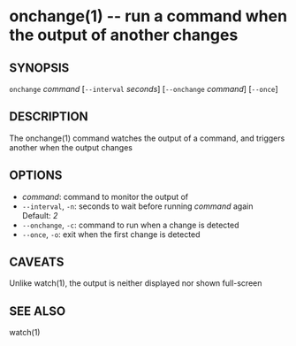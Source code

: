 onchange(1) -- run a command when the output of another changes
===============================================================

## SYNOPSIS

`onchange` <var>command</var> [`--interval` <var>seconds</var>] [`--onchange` <var>command</var>] [`--once`]

## DESCRIPTION

The onchange(1) command watches the output of a command, and triggers another when the output changes

## OPTIONS

* <var>command</var>:
  command to monitor the output of
* `--interval`, `-n`:
  seconds to wait before running <var>command</var> again  
  Default: <var>2</var>
* `--onchange`, `-c`:
  command to run when a change is detected
* `--once`, `-o`:
  exit when the first change is detected

## CAVEATS

Unlike watch(1), the output is neither displayed nor shown full-screen

## SEE ALSO

watch(1)


[SYNOPSIS]: #SYNOPSIS "SYNOPSIS"
[DESCRIPTION]: #DESCRIPTION "DESCRIPTION"
[OPTIONS]: #OPTIONS "OPTIONS"
[CAVEATS]: #CAVEATS "CAVEATS"
[SEE ALSO]: #SEE-ALSO "SEE ALSO"


[28point8(1)]: 28point8.1.html
[anycopy(1)]: anycopy.1.html
[anypaste(1)]: anypaste.1.html
[breakpt-test(1)]: breakpt-test.1.html
[breakpt(1)]: breakpt.1.html
[chcase(1)]: chcase.1.html
[colourtest(1)]: colourtest.1.html
[divider(1)]: divider.1.html
[dotfiles-undoc(1)]: dotfiles-undoc.1.html
[ellipse(1)]: ellipse.1.html
[ffcat(1)]: ffcat.1.html
[fn(1)]: fn.1.html
[gifdice(1)]: gifdice.1.html
[gifv(1)]: gifv.1.html
[git-changed(1)]: git-changed.1.html
[git-main(1)]: git-main.1.html
[git-push-all(1)]: git-push-all.1.html
[gravatar(1)]: gravatar.1.html
[gz(1)]: gz.1.html
[ipgrep(1)]: ipgrep.1.html
[mansi(1)]: mansi.1.html
[mdwrap(1)]: mdwrap.1.html
[movieme(1)]: movieme.1.html
[nuname(1)]: nuname.1.html
[onchange(1)]: onchange.1.html
[returnOneOf(1)]: returnOneOf.1.html
[selfie(1)]: selfie.1.html
[shttp(1)]: shttp.1.html
[simplify(1)]: simplify.1.html
[sshmux(1)]: sshmux.1.html
[tminus(1)]: tminus.1.html
[tmx(1)]: tmx.1.html
[untar(1)]: untar.1.html
[xbmcplay(1)]: xbmcplay.1.html
[xbmcqueue(1)]: xbmcqueue.1.html
[zdate(1)]: zdate.1.html
